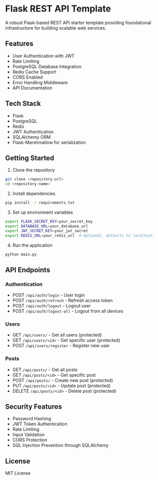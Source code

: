 # Flask REST API Template

A robust Flask-based REST API starter template providing foundational infrastructure for building scalable web services.

## Features

- User Authentication with JWT
- Rate Limiting
- PostgreSQL Database Integration
- Redis Cache Support
- CORS Enabled
- Error Handling Middleware
- API Documentation

## Tech Stack

- Flask
- PostgreSQL
- Redis
- JWT Authentication
- SQLAlchemy ORM
- Flask-Marshmallow for serialization

## Getting Started

1. Clone the repository
```bash
git clone <repository-url>
cd <repository-name>
```

2. Install dependencies
```bash
pip install -r requirements.txt
```

3. Set up environment variables
```bash
export FLASK_SECRET_KEY=your_secret_key
export DATABASE_URL=your_database_url
export JWT_SECRET_KEY=your_jwt_secret
export REDIS_URL=your_redis_url  # Optional, defaults to localhost
```

4. Run the application
```bash
python main.py
```

## API Endpoints

### Authentication
- POST `/api/auth/login` - User login
- POST `/api/auth/refresh` - Refresh access token
- POST `/api/auth/logout` - Logout user
- POST `/api/auth/logout-all` - Logout from all devices

### Users
- GET `/api/users/` - Get all users (protected)
- GET `/api/users/<id>` - Get specific user (protected)
- POST `/api/users/register` - Register new user

### Posts
- GET `/api/posts/` - Get all posts
- GET `/api/posts/<id>` - Get specific post
- POST `/api/posts/` - Create new post (protected)
- PUT `/api/posts/<id>` - Update post (protected)
- DELETE `/api/posts/<id>` - Delete post (protected)

## Security Features

- Password Hashing
- JWT Token Authentication
- Rate Limiting
- Input Validation
- CORS Protection
- SQL Injection Prevention through SQLAlchemy

## License

MIT License

